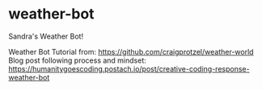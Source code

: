 # weather-bot
Sandra's Weather Bot!

Weather Bot Tutorial from: https://github.com/craigprotzel/weather-world
Blog post following process and mindset: https://humanitygoescoding.postach.io/post/creative-coding-response-weather-bot
